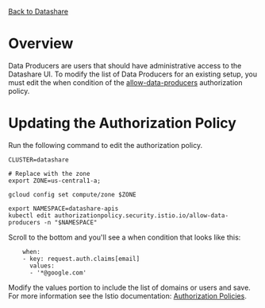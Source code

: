 [Back to Datashare](./README.md)

# Overview
Data Producers are users that should have administrative access to the Datashare UI. To modify the list of Data Producers for an existing setup, you must edit the when condition of the [allow-data-producers](./api/v1alpha/istio-manifests/1.4/authz/allow-data-producers-policy.yaml) authorization policy.

# Updating the Authorization Policy
Run the following command to edit the authorization policy.

```
CLUSTER=datashare

# Replace with the zone
export ZONE=us-central1-a;

gcloud config set compute/zone $ZONE

export NAMESPACE=datashare-apis
kubectl edit authorizationpolicy.security.istio.io/allow-data-producers -n "$NAMESPACE"
```

Scroll to the bottom and you'll see a when condition that looks like this:

```
    when:
    - key: request.auth.claims[email]
      values:
      - '*@google.com'
```

Modify the values portion to include the list of domains or users and save. For more information see the Istio documentation: [Authorization Policies](https://istio.io/v1.4/docs/reference/config/security/authorization-policy/).

